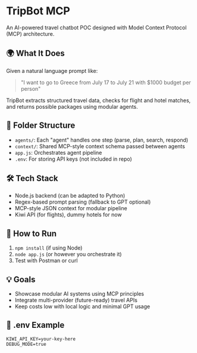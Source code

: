 # TripBot MCP

An AI-powered travel chatbot POC designed with Model Context Protocol (MCP) architecture.

## 🌍 What It Does
Given a natural language prompt like:
> "I want to go to Greece from July 17 to July 21 with $1000 budget per person"

TripBot extracts structured travel data, checks for flight and hotel matches, and returns possible packages using modular agents.

## 📁 Folder Structure
- `agents/`: Each "agent" handles one step (parse, plan, search, respond)
- `context/`: Shared MCP-style context schema passed between agents
- `app.js`: Orchestrates agent pipeline
- `.env`: For storing API keys (not included in repo)

## 🛠 Tech Stack
- Node.js backend (can be adapted to Python)
- Regex-based prompt parsing (fallback to GPT optional)
- MCP-style JSON context for modular pipeline
- Kiwi API (for flights), dummy hotels for now

## 🚀 How to Run
1. `npm install` (if using Node)
2. `node app.js` (or however you orchestrate it)
3. Test with Postman or curl

## 💡 Goals
- Showcase modular AI systems using MCP principles
- Integrate multi-provider (future-ready) travel APIs
- Keep costs low with local logic and minimal GPT usage

## 🔐 .env Example
```
KIWI_API_KEY=your-key-here
DEBUG_MODE=true
```
